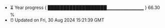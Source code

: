 - ⏳ Year progress { ███████████████████▁▁▁▁▁▁▁▁▁▁▁ } 66.30 %
- ⏰ Updated on Fri, 30 Aug 2024 15:21:39 GMT

